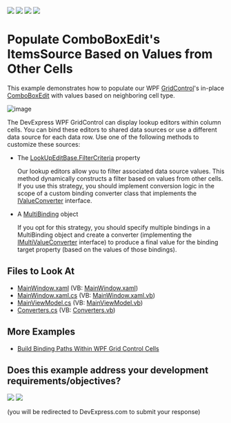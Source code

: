 <!-- default badges list -->
![](https://img.shields.io/endpoint?url=https://codecentral.devexpress.com/api/v1/VersionRange/128653421/24.2.1%2B)
[![](https://img.shields.io/badge/Open_in_DevExpress_Support_Center-FF7200?style=flat-square&logo=DevExpress&logoColor=white)](https://supportcenter.devexpress.com/ticket/details/E2163)
[![](https://img.shields.io/badge/📖_How_to_use_DevExpress_Examples-e9f6fc?style=flat-square)](https://docs.devexpress.com/GeneralInformation/403183)
[![](https://img.shields.io/badge/💬_Leave_Feedback-feecdd?style=flat-square)](#does-this-example-address-your-development-requirementsobjectives)
<!-- default badges end -->
# Populate ComboBoxEdit's ItemsSource Based on Values from Other Cells

This example demonstrates how to populate our WPF [GridControl](https://docs.devexpress.com/WPF/DevExpress.Xpf.Grid.GridControl)'s in-place [ComboBoxEdit](https://docs.devexpress.com/WPF/DevExpress.Xpf.Editors.ComboBoxEdit) with values based on neighboring cell type.

![image](https://user-images.githubusercontent.com/12169834/183652084-c06f59be-8c23-4a15-be68-a2938158fa28.png)

The DevExpress WPF GridControl can display lookup editors within column cells. You can bind these editors to shared data sources or use a different data source for each data row. Use one of the following methods to customize these sources:

* The [LookUpEditBase.FilterCriteria](https://docs.devexpress.com/WPF/DevExpress.Xpf.Editors.LookUpEditBase.FilterCriteria) property

  Our lookup editors allow you to filter associated data source values. This method dynamically constructs a filter based on values from other cells. If you use this strategy, you should implement conversion logic in the scope of a custom binding converter class that implements the [IValueConverter](https://docs.microsoft.com/en-us/dotnet/api/system.windows.data.ivalueconverter) interface.

* A [MultiBinding](https://docs.microsoft.com/en-us/dotnet/api/system.windows.data.multibinding?view=netcore-3.1) object

  If you opt for this strategy, you should specify multiple bindings in a MultiBinding object and create a converter (implementing the [IMultiValueConverter](https://docs.microsoft.com/en-us/dotnet/api/system.windows.data.imultivalueconverter) interface) to produce a final value for the binding target property (based on the values of those bindings).

<!-- default file list -->
## Files to Look At

* [MainWindow.xaml](./CS/MainWindow.xaml) (VB: [MainWindow.xaml](./VB/MainWindow.xaml))
* [MainWindow.xaml.cs](./CS/MainWindow.xaml.cs) (VB: [MainWindow.xaml.vb](./VB/MainWindow.xaml.vb))
* [MainViewModel.cs](./CS/MainViewModel.cs) (VB: [MainViewModel.vb](./VB/MainViewModel.vb))
* [Converters.cs](./CS/Converters.cs) (VB: [Converters.vb](./VB/Converters.vb))
<!-- default file list end -->

## More Examples

* [Build Binding Paths Within WPF Grid Control Cells](https://github.com/DevExpress-Examples/how-to-build-binding-paths-in-gridcontrol-cells)
<!-- feedback -->
## Does this example address your development requirements/objectives?

[<img src="https://www.devexpress.com/support/examples/i/yes-button.svg"/>](https://www.devexpress.com/support/examples/survey.xml?utm_source=github&utm_campaign=wpf-gridcontrol-populate-inplace-comboboxedit-with-values-based-on-values-from-other-cells&~~~was_helpful=yes) [<img src="https://www.devexpress.com/support/examples/i/no-button.svg"/>](https://www.devexpress.com/support/examples/survey.xml?utm_source=github&utm_campaign=wpf-gridcontrol-populate-inplace-comboboxedit-with-values-based-on-values-from-other-cells&~~~was_helpful=no)

(you will be redirected to DevExpress.com to submit your response)
<!-- feedback end -->
